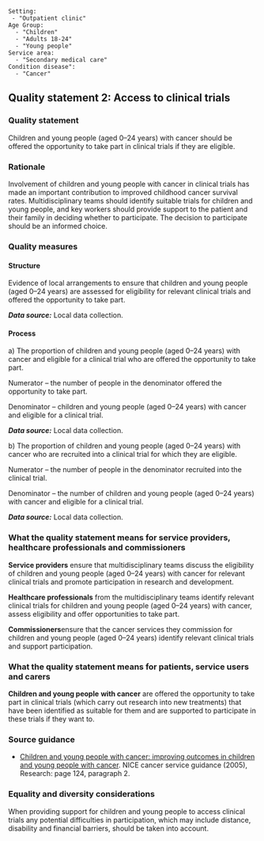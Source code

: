 ```
Setting:
 - "Outpatient clinic"
Age Group:
  - "Children"
  - "Adults 18-24"
  - "Young people"
Service area:
  - "Secondary medical care"
Condition disease":
  - "Cancer"
```
Quality statement 2: Access to clinical trials
----------------------------------------------

### Quality statement

Children and young people (aged 0–24 years) with cancer should be
offered the opportunity to take part in clinical trials if they are
eligible.

### Rationale

Involvement of children and young people with cancer in clinical trials
has made an important contribution to improved childhood cancer survival
rates. Multidisciplinary teams should identify suitable trials for
children and young people, and key workers should provide support to the
patient and their family in deciding whether to participate. The
decision to participate should be an informed choice.

### Quality measures

#### Structure

Evidence of local arrangements to ensure that children and young people
(aged 0–24 years) are assessed for eligibility for relevant clinical
trials and offered the opportunity to take part.

***Data source:*** Local data collection.

#### Process

​a) The proportion of children and young people (aged 0–24 years) with
cancer and eligible for a clinical trial who are offered the opportunity
to take part.

Numerator – the number of people in the denominator offered the
opportunity to take part.

Denominator – children and young people (aged 0–24 years) with cancer
and eligible for a clinical trial.

***Data source:*** Local data collection.

​b) The proportion of children and young people (aged 0–24 years) with
cancer who are recruited into a clinical trial for which they are
eligible.

Numerator – the number of people in the denominator recruited into the
clinical trial.

Denominator – the number of children and young people (aged 0–24 years)
with cancer and eligible for a clinical trial.

***Data source:*** Local data collection.

### What the quality statement means for service providers, healthcare professionals and commissioners

**Service providers** ensure that multidisciplinary teams discuss the
eligibility of children and young people (aged 0–24 years) with cancer
for relevant clinical trials and promote participation in research and
development.

**Healthcare professionals** from the multidisciplinary teams identify
relevant clinical trials for children and young people (aged 0–24 years)
with cancer, assess eligibility and offer opportunities to take part.

**Commissioners**ensure that the cancer services they commission for
children and young people (aged 0–24 years) identify relevant clinical
trials and support participation.

### What the quality statement means for patients, service users and carers

**Children and young people** **with cancer** are offered the
opportunity to take part in clinical trials (which carry out research
into new treatments) that have been identified as suitable for them and
are supported to participate in these trials if they want to.

### Source guidance

-   [Children and young people with cancer: improving outcomes in
    children and young people with cancer](/guidance/csgcyp). NICE
    cancer service guidance (2005), Research: page 124, paragraph 2.

### Equality and diversity considerations

When providing support for children and young people to access clinical
trials any potential difficulties in participation, which may include
distance, disability and financial barriers, should be taken into
account.
